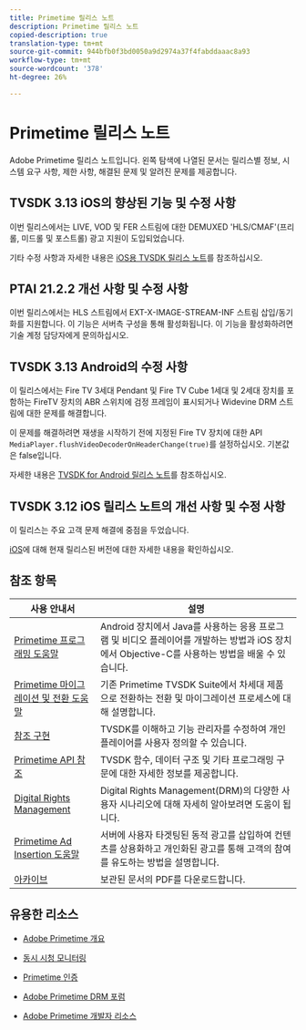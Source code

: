 ```yaml
---
title: Primetime 릴리스 노트
description: Primetime 릴리스 노트
copied-description: true
translation-type: tm+mt
source-git-commit: 944bfb0f3bd0050a9d2974a37f4fabddaaac8a93
workflow-type: tm+mt
source-wordcount: '378'
ht-degree: 26%

---
```



# Primetime 릴리스 노트

Adobe Primetime 릴리스 노트입니다. 왼쪽 탐색에 나열된 문서는 릴리스별 정보, 시스템 요구 사항, 제한 사항, 해결된 문제 및 알려진 문제를 제공합니다.

## TVSDK 3.13 iOS의 향상된 기능 및 수정 사항

이번 릴리스에서는 LIVE, VOD 및 FER 스트림에 대한 DEMUXED &#39;HLS/CMAF&#39;(프리롤, 미드롤 및 포스트롤) 광고 지원이 도입되었습니다.

기타 수정 사항과 자세한 내용은 [iOS용 TVSDK 릴리스 노트](../release-notes/tvsdk-3x-ios.md)를 참조하십시오.

## PTAI 21.2.2 개선 사항 및 수정 사항

이번 릴리스에서는 HLS 스트림에서 EXT-X-IMAGE-STREAM-INF 스트림 삽입/동기화를 지원합니다. 이 기능은 서버측 구성을 통해 활성화됩니다. 이 기능을 활성화하려면 기술 계정 담당자에게 문의하십시오.

## TVSDK 3.13 Android의 수정 사항

이 릴리스에서는 Fire TV 3세대 Pendant 및 Fire TV Cube 1세대 및 2세대 장치를 포함하는 FireTV 장치의 ABR 스위치에 검정 프레임이 표시되거나 Widevine DRM 스트림에 대한 문제를 해결합니다.

이 문제를 해결하려면 재생을 시작하기 전에 지정된 Fire TV 장치에 대한 API `MediaPlayer.flushVideoDecoderOnHeaderChange(true)`를 설정하십시오. 기본값은 false입니다.

자세한 내용은 [TVSDK for Android 릴리스 노트](../release-notes/tvsdk-3x-android.md)를 참조하십시오.

## TVSDK 3.12 iOS 릴리스 노트의 개선 사항 및 수정 사항

이 릴리스는 주요 고객 문제 해결에 중점을 두었습니다.

[iOS](../release-notes/tvsdk-3x-ios.md)에 대해 현재 릴리스된 버전에 대한 자세한 내용을 확인하십시오.

## 참조 항목

| 사용 안내서 | 설명 |
|--- |--- |
| [Primetime 프로그래밍 도움말](/help/programming/home.md) | Android 장치에서 Java를 사용하는 응용 프로그램 및 비디오 플레이어를 개발하는 방법과 iOS 장치에서 Objective-C를 사용하는 방법을 배울 수 있습니다. |
| [Primetime 마이그레이션 및 전환 도움말](/help/migration-guides/home.md) | 기존 Primetime TVSDK Suite에서 차세대 제품으로 전환하는 전환 및 마이그레이션 프로세스에 대해 설명합니다. |
| [참조 구현](/help/android-reference-implementation/home.md) | TVSDK를 이해하고 기능 관리자를 수정하여 개인 플레이어를 사용자 정의할 수 있습니다. |
| [Primetime API 참조](/help/reference/api-references.md) | TVSDK 함수, 데이터 구조 및 기타 프로그래밍 구문에 대한 자세한 정보를 제공합니다. |
| [Digital Rights Management](/help/digital-rights-management/home.md) | Digital Rights Management(DRM)의 다양한 사용자 시나리오에 대해 자세히 알아보려면 도움이 됩니다. |
| [Primetime Ad Insertion 도움말](/help/primetime-ad-insertion/home.md) | 서버에 사용자 타겟팅된 동적 광고를 삽입하여 컨텐츠를 상용화하고 개인화된 광고를 통해 고객의 참여를 유도하는 방법을 설명합니다. |
| [아카이브](https://helpx.adobe.com/primetime/archives.html) | 보관된 문서의 PDF를 다운로드합니다. |

## 유용한 리소스

* [Adobe Primetime 개요](https://www.adobe.com/in/marketing/primetime.html)

* [동시 시청 모니터링](https://tve.helpdocsonline.com/concurrency-monitoring-introduction)

* [Primetime 인증](https://tve.helpdocsonline.com/home)

* [Adobe Primetime DRM 포럼](https://forums.adobe.com/community/adobe_access)

* [Adobe Primetime 개발자 리소스](https://www.adobe.com/devnet/primetime.html)
